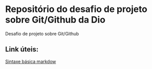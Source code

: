 # Repositório do desafio de projeto sobre Git/Github da Dio
Desafio de projeto sobre Git/Github
## Link úteis:
[Sintaxe básica markdow](https://www.markdownguide.org/)
